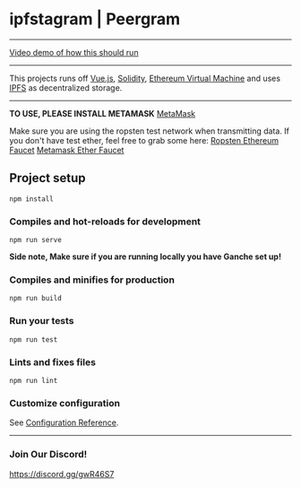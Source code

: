# ipfstagram | Peergram

---
[Video demo of how this should run](https://www.youtube.com/watch?v=TU6VieLR7ow&t=2s)

---
This projects runs off [Vue.js](https://vuejs.org), [Solidity](https://solidity.readthedocs.io/en/v0.5.10/), [Ethereum Virtual Machine](https://etherscan.io) and uses [IPFS](https://ipfs.io) as decentralized storage.

---

**TO USE, PLEASE INSTALL METAMASK**
[MetaMask](https://metamask.io/)

Make sure you are using the ropsten test network when transmitting data. If you don't have test ether, feel free to grab some here:
[Ropsten Ethereum Faucet](https://faucet.ropsten.be/)
[Metamask Ether Faucet](https://faucet.metamask.io/)
## Project setup
```
npm install
```

### Compiles and hot-reloads for development
```
npm run serve
```
**Side note, Make sure if you are running locally you have Ganche set up!**

### Compiles and minifies for production
```
npm run build
```

### Run your tests
```
npm run test
```

### Lints and fixes files
```
npm run lint
```

### Customize configuration
See [Configuration Reference](https://cli.vuejs.org/config/).

---

### Join Our Discord!
https://discord.gg/gwR46S7
